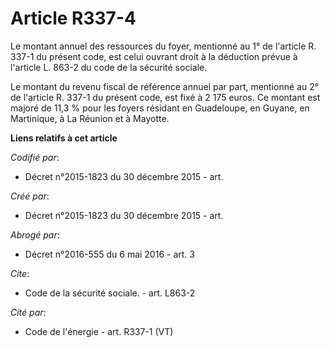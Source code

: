 # Article R337-4

Le montant annuel des ressources du foyer, mentionné au 1° de l'article R. 337-1 du présent code, est celui ouvrant droit à
la déduction prévue à l'article L. 863-2 du code de la sécurité sociale. 

Le montant du revenu fiscal de référence annuel par part, mentionné au 2° de l'article R. 337-1 du présent code, est fixé à 2
175 euros. Ce montant est majoré de 11,3 % pour les foyers résidant en Guadeloupe, en Guyane, en Martinique, à La Réunion et
à Mayotte.

**Liens relatifs à cet article**

_Codifié par_:

  - Décret n°2015-1823 du 30 décembre 2015 - art.

_Créé par_:

  - Décret n°2015-1823 du 30 décembre 2015 - art.

_Abrogé par_:

  - Décret n°2016-555 du 6 mai 2016 - art. 3

_Cite_:

  - Code de la sécurité sociale. - art. L863-2

_Cité par_:

  - Code de l'énergie - art. R337-1 (VT)
